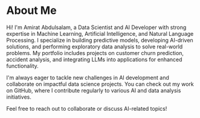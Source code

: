 # About Me

Hi! I'm Amirat Abdulsalam, a Data Scientist and AI Developer with strong expertise in Machine Learning, Artificial Intelligence, and Natural Language Processing. I specialize in building predictive models, developing AI-driven solutions, and performing exploratory data analysis to solve real-world problems. My portfolio includes projects on customer churn prediction, accident analysis, and integrating LLMs into applications for enhanced functionality.

I'm always eager to tackle new challenges in AI development and collaborate on impactful data science projects. You can check out my work on GitHub, where I contribute regularly to various AI and data analysis initiatives.

Feel free to reach out to collaborate or discuss AI-related topics!



<!---
Regal-Amy/Regal-Amy is a ✨ special ✨ repository because its `README.md` (this file) appears on your GitHub profile.
You can click the Preview link to take a look at your changes.
--->
